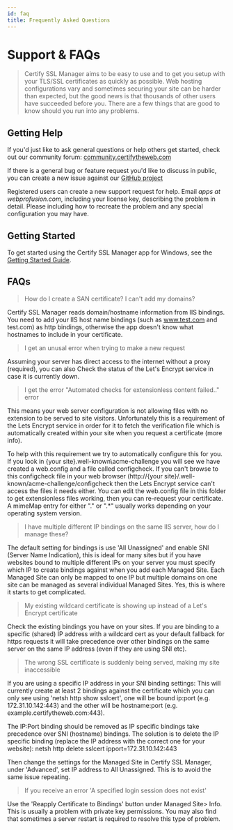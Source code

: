 ```yaml
---
id: faq
title: Frequently Asked Questions
---
```


# Support & FAQs

> Certify SSL Manager aims to be easy to use and to get you setup with your TLS/SSL certificates as quickly as possible. Web hosting configurations vary and sometimes securing your site can be harder than expected, but the good news is that thousands of other users have succeeded before you. There are a few things that are good to know should you run into any problems.


## Getting Help

If you'd just like to ask general questions or help others get started, check out our community forum: <a href="https://communitycertifytheweb.com" target="_blank">community.certifytheweb.com</a>

If there is a general bug or feature request you'd like to discuss in public, you can create a new issue against our <a href="https://github.com/webprofusion/certify/issues" target="_blank">GitHub project</a>

Registered users can create a new support request for help. Email *apps at webprofusion.com*, including your license key, describing the problem in detail. Please including how to recreate the problem and any special configuration you may have.

## Getting Started

To get started using the Certify SSL Manager app for Windows, see the [Getting Started Guide](gettingstarted.md).

## FAQs
> How do I create a SAN certificate? I can't add my domains?

Certify SSL Manager reads domain/hostname information from IIS bindings. You need to add your IIS host name bindings (such as www.test.com and test.com) as http bindings, otherwise the app doesn't know what hostnames to include in your certificate.

> I get an unusal error when trying to make a new request

Assuming your server has direct access to the internet without a proxy (required), you can also Check the status of the Let's Encrypt service in case it is currently down.

> I get the error "Automated checks for extensionless content failed.." error

This means your web server configuration is not allowing files with no extension to be served to site visitors. Unfortunately this is a requirement of the Lets Encrypt service in order for it to fetch the verification file which is automatically created within your site when you request a certificate (more info).

To help with this requirement we try to automatically configure this for you. If you look in {your site}\.well-known\acme-challenge you will see we have created a web.config and a file called configcheck. If you can't browse to this configcheck file in your web browser (http://{your site}/.well-known/acme-challenge/configcheck then the Lets Encrypt service can't access the files it needs either. You can edit the web.config file in this folder to get extensionless files working, then you can re-request your certificate. A mimeMap entry for either "." or ".*" usually works depending on your operating system version.

> I have multiple different IP bindings on the same IIS server, how do I manage these?

The default setting for bindings is use 'All Unassigned' and enable SNI (Server Name Indication), this is ideal for many sites but if you have websites bound to multiple different IPs on your server you must specify which IP to create bindings against when you add each Managed Site. Each Managed Site can only be mapped to one IP but multiple domains on one site can be managed as several individual Managed Sites. Yes, this is where it starts to get complicated.

> My existing wildcard certificate is showing up instead of a Let's Encrypt certificate

Check the existing bindings you have on your sites. If you are binding to a specific (shared) IP address with a wildcard cert as your default fallback for https requests it will take precedence over other bindings on the same server on the same IP address (even if they are using SNI etc).

> The wrong SSL certificate is suddenly being served, making my site inaccessible

If you are using a specific IP address in your SNI binding settings:
This will currently create at least 2 bindings against the certificate which you can only see using 'netsh http show sslcert', one will be bound ip:port (e.g. 172.31.10.142:443) and the other will be hostname:port (e.g. example.certifytheweb.com:443).

The IP:Port binding should be removed as IP specific bindings take precedence over SNI (hostname) bindings. The solution is to delete the IP specific binding (replace the IP address with the correct one for your website): 
netsh http delete sslcert ipport=172.31.10.142:443

Then change the settings for the Managed Site in Certify SSL Manager, under 'Advanced', set IP address to All Unassigned. This is to avoid the same issue repeating.

> If you receive an error 'A specified login session does not exist'

Use the 'Reapply Certificate to Bindings' button under Managed Site> Info. This is usually a problem with private key permissions. You may also find that sometimes a server restart is required to resolve this type of problem.
